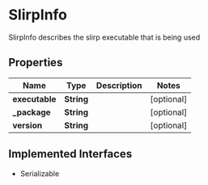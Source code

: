 

# SlirpInfo

SlirpInfo describes the slirp executable that is being used

## Properties

| Name | Type | Description | Notes |
|------------ | ------------- | ------------- | -------------|
|**executable** | **String** |  |  [optional] |
|**_package** | **String** |  |  [optional] |
|**version** | **String** |  |  [optional] |


## Implemented Interfaces

* Serializable


